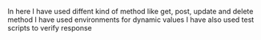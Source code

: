 In here I have used diffent kind of method like get, post, update and delete method
I have used environments for dynamic values
I have also used test scripts to verify response
